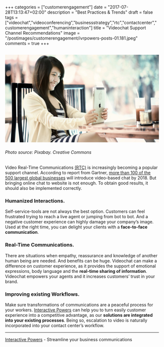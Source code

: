 +++
categories = ["customerengagement"]
date = "2017-07-28T13:13:47+02:00"
description = "Best Practices & Trends"
draft = false
tags = ["videochat","videoconferencing","businessstrategy","rtc","contactcenter","customerengagement","humaninteraction"]
title = "Videochat Support Channel Recommendations"
image = "/postimages/customerengagement/ivrpowers-posts-01.181.jpeg"
comments = true
+++

![girl on videoconference](/postimages/customerengagement/ivrpowers-posts-01.181.jpeg)
-----------
###### Photo source: Pixabay. Creative Commons
 
Video Real-Time Communications [(RTC)](http://localhost:1313/post/technologies/what-is-rtc/) is increasingly becoming a popular support channel. According to report from Gartner, [more than 100 of the 500 largest global businesses](http://www.gartner.com/newsroom/id/2956618) will introduce video-based chat by 2018. But bringing online chat to website is not enough. To obtain good results, it should also be implemented correctly.
 
### Humanized Interactions.

Self-service-tools are not always the best option. Customers can feel frustrated trying to reach a live agent or jumping from bot to bot. And a negative customer experience can highly damage your company’s image. Used at the right time, you can delight your clients with a **face-to-face communication**.
 
### Real-Time Communications.

There are situations when empathy, reassurance and knowledge of another human being are needed. And benefits can be huge. Videochat can make a difference on customer experience, as it provides the support of emotional expressions, body language and the **real-time sharing of information**. Videochat empowers your agents and it increases customers’ trust in your brand.
 
### Improving existing Workflows.

Make sure transformations of communications are a peaceful process for your workers. [Interactive Powers](http://www.ivrpowers.com/) can help you to turn easily customer experience into a competitive advantage, as our **solutions are integrated into your existing processes**. Being so, escalation to video is naturally incorporated into your contact center’s workflow.

---
[Interactive Powers](http://www.ivrpowers.com/) - Streamline your business communications


